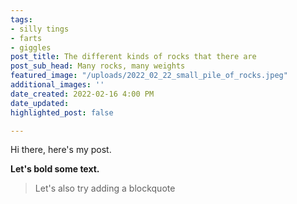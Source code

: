 ```yaml
---
tags:
- silly tings
- farts
- giggles
post_title: The different kinds of rocks that there are
post_sub_head: Many rocks, many weights
featured_image: "/uploads/2022_02_22_small_pile_of_rocks.jpeg"
additional_images: ''
date_created: 2022-02-16 4:00 PM
date_updated: 
highlighted_post: false

---
```

Hi there, here's my post.

**Let's bold some text.**

> Let's also try adding a blockquote